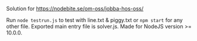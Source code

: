 Solution for <https://nodebite.se/om-oss/jobba-hos-oss/> 

Run ``node testrun.js`` to test with line.txt & piggy.txt or ``npm start`` for any other file. Exported main entry file is solver.js. Made for NodeJS version >= 10.0.0.
